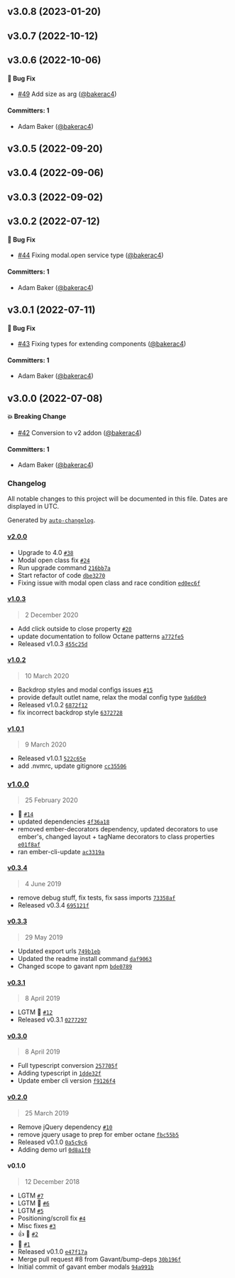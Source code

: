 



## v3.0.8 (2023-01-20)

## v3.0.7 (2022-10-12)

## v3.0.6 (2022-10-06)

#### :bug: Bug Fix
* [#49](https://github.com/Gavant/gavant-ember-modals/pull/49) Add size as arg ([@bakerac4](https://github.com/bakerac4))

#### Committers: 1
- Adam Baker ([@bakerac4](https://github.com/bakerac4))

## v3.0.5 (2022-09-20)

## v3.0.4 (2022-09-06)

## v3.0.3 (2022-09-02)

## v3.0.2 (2022-07-12)

#### :bug: Bug Fix
* [#44](https://github.com/Gavant/gavant-ember-modals/pull/44) Fixing modal.open service type ([@bakerac4](https://github.com/bakerac4))

#### Committers: 1
- Adam Baker ([@bakerac4](https://github.com/bakerac4))

## v3.0.1 (2022-07-11)

#### :bug: Bug Fix
* [#43](https://github.com/Gavant/gavant-ember-modals/pull/43) Fixing types for extending components ([@bakerac4](https://github.com/bakerac4))

#### Committers: 1
- Adam Baker ([@bakerac4](https://github.com/bakerac4))

## v3.0.0 (2022-07-08)

#### :boom: Breaking Change
* [#42](https://github.com/Gavant/gavant-ember-modals/pull/42) Conversion to v2 addon ([@bakerac4](https://github.com/bakerac4))

#### Committers: 1
- Adam Baker ([@bakerac4](https://github.com/bakerac4))

### Changelog

All notable changes to this project will be documented in this file. Dates are displayed in UTC.

Generated by [`auto-changelog`](https://github.com/CookPete/auto-changelog).

#### [v2.0.0](https://github.com/Gavant/gavant-ember-modals/compare/v1.0.3...v2.0.0)

- Upgrade to 4.0 [`#38`](https://github.com/Gavant/gavant-ember-modals/pull/38)
- Modal open class fix [`#24`](https://github.com/Gavant/gavant-ember-modals/pull/24)
- Run upgrade command [`216bb7a`](https://github.com/Gavant/gavant-ember-modals/commit/216bb7a1f33914bcb7c0c777f68be0f6891aec67)
- Start refactor of code [`dbe3270`](https://github.com/Gavant/gavant-ember-modals/commit/dbe327043611fdf19e2377df094f987f383e83dc)
- Fixing issue with modal open class and race condition [`ed0ec6f`](https://github.com/Gavant/gavant-ember-modals/commit/ed0ec6f35ba3e1800a1c5477ef96162ebbf8b7f8)

#### [v1.0.3](https://github.com/Gavant/gavant-ember-modals/compare/v1.0.2...v1.0.3)

> 2 December 2020

- Add click outside to close property [`#20`](https://github.com/Gavant/gavant-ember-modals/pull/20)
- update documentation to follow Octane patterns [`a772fe5`](https://github.com/Gavant/gavant-ember-modals/commit/a772fe5bac94be4b67c241b7321a3679e9698a72)
- Released v1.0.3 [`455c25d`](https://github.com/Gavant/gavant-ember-modals/commit/455c25d8490abd527265be8d05b85db77d0aeb55)

#### [v1.0.2](https://github.com/Gavant/gavant-ember-modals/compare/v1.0.1...v1.0.2)

> 10 March 2020

- Backdrop styles and modal configs issues [`#15`](https://github.com/Gavant/gavant-ember-modals/pull/15)
- provide default outlet name, relax the modal config type [`9a6d0e9`](https://github.com/Gavant/gavant-ember-modals/commit/9a6d0e9e18bf8536ec1d81819758999a2857e4b1)
- Released v1.0.2 [`6872f12`](https://github.com/Gavant/gavant-ember-modals/commit/6872f12147ceacda175441e99487648d00d0bca7)
- fix incorrect backdrop style [`6372728`](https://github.com/Gavant/gavant-ember-modals/commit/6372728ed4c83237704bb3ba1a198763e4ffd3a5)

#### [v1.0.1](https://github.com/Gavant/gavant-ember-modals/compare/v1.0.0...v1.0.1)

> 9 March 2020

- Released v1.0.1 [`522c65e`](https://github.com/Gavant/gavant-ember-modals/commit/522c65e838df44c1a54509421842b397f2aa3f44)
- add .nvmrc, update gitignore [`cc35506`](https://github.com/Gavant/gavant-ember-modals/commit/cc35506f993a66011f9e4976436672f85b0c4305)

### [v1.0.0](https://github.com/Gavant/gavant-ember-modals/compare/v0.3.4...v1.0.0)

> 25 February 2020

- 🚀  [`#14`](https://github.com/Gavant/gavant-ember-modals/pull/14)
- updated dependencies [`4f36a18`](https://github.com/Gavant/gavant-ember-modals/commit/4f36a18a949f724486bcf403b908b9f5ffb347bc)
- removed ember-decorators dependency, updated decorators to use ember's, changed layout + tagName decorators to class properties [`e01f8af`](https://github.com/Gavant/gavant-ember-modals/commit/e01f8af6508eeac8fc0e160c9444d4e44098d433)
- ran ember-cli-update [`ac3319a`](https://github.com/Gavant/gavant-ember-modals/commit/ac3319ae7803ee7de44659bf1ca9635fe248aaed)

#### [v0.3.4](https://github.com/Gavant/gavant-ember-modals/compare/v0.3.3...v0.3.4)

> 4 June 2019

- remove debug stuff, fix tests, fix sass imports [`73358af`](https://github.com/Gavant/gavant-ember-modals/commit/73358af3eb1474d118659e2657d72bf93cf278f0)
- Released v0.3.4 [`695121f`](https://github.com/Gavant/gavant-ember-modals/commit/695121ff90353c431af494be11580b2fe5b96c7f)

#### [v0.3.3](https://github.com/Gavant/gavant-ember-modals/compare/v0.3.1...v0.3.3)

> 29 May 2019

- Updated export urls [`749b1eb`](https://github.com/Gavant/gavant-ember-modals/commit/749b1eb36169cc1a4ef1d9c760381542cfa84cb2)
- Updated the readme install command [`daf9063`](https://github.com/Gavant/gavant-ember-modals/commit/daf9063bfcf967ce419fa49e8e3ce5f879079121)
- Changed scope to gavant npm [`bde0789`](https://github.com/Gavant/gavant-ember-modals/commit/bde07897cdc2fb9d2ce79eb63bd6a1615ddecde0)

#### [v0.3.1](https://github.com/Gavant/gavant-ember-modals/compare/v0.3.0...v0.3.1)

> 8 April 2019

- LGTM 🚀  [`#12`](https://github.com/Gavant/gavant-ember-modals/pull/12)
- Released v0.3.1 [`0277297`](https://github.com/Gavant/gavant-ember-modals/commit/027729755525b577d4c723102c479ea17963530e)

#### [v0.3.0](https://github.com/Gavant/gavant-ember-modals/compare/v0.2.0...v0.3.0)

> 8 April 2019

- Full typescript conversion [`257705f`](https://github.com/Gavant/gavant-ember-modals/commit/257705f5c3dd3f8eac68ae62b495efb4b5db855f)
- Adding typescript in [`1dde32f`](https://github.com/Gavant/gavant-ember-modals/commit/1dde32fc91d32bbc6845ff0052c2b15b4d613acf)
- Update ember cli version [`f9126f4`](https://github.com/Gavant/gavant-ember-modals/commit/f9126f4aabf9c649e690d2d3e1d28e43bb08fed8)

#### [v0.2.0](https://github.com/Gavant/gavant-ember-modals/compare/v0.1.0...v0.2.0)

> 25 March 2019

- Remove jQuery dependency [`#10`](https://github.com/Gavant/gavant-ember-modals/pull/10)
- remove jquery usage to prep for ember octane [`fbc55b5`](https://github.com/Gavant/gavant-ember-modals/commit/fbc55b58598c3a2698355d1e042a3be99ac2ef06)
- Released v0.1.0 [`0a5c9c6`](https://github.com/Gavant/gavant-ember-modals/commit/0a5c9c6967a220082ffb558986c2ac76f71f78ad)
- Adding demo url [`0d8a1f0`](https://github.com/Gavant/gavant-ember-modals/commit/0d8a1f0c08a999c5448eac5172fbe8a6e01dbaba)

#### v0.1.0

> 12 December 2018

- LGTM [`#7`](https://github.com/Gavant/gavant-ember-modals/pull/7)
- LGTM 🚀  [`#6`](https://github.com/Gavant/gavant-ember-modals/pull/6)
- LGTM [`#5`](https://github.com/Gavant/gavant-ember-modals/pull/5)
- Positioning/scroll fix [`#4`](https://github.com/Gavant/gavant-ember-modals/pull/4)
- Misc fixes [`#3`](https://github.com/Gavant/gavant-ember-modals/pull/3)
- 👍 🎉  [`#2`](https://github.com/Gavant/gavant-ember-modals/pull/2)
- 🎉  [`#1`](https://github.com/Gavant/gavant-ember-modals/pull/1)
- Released v0.1.0 [`e47f17a`](https://github.com/Gavant/gavant-ember-modals/commit/e47f17a221387c0ff38777cd431d6569e339c5db)
- Merge pull request #8 from Gavant/bump-deps [`30b196f`](https://github.com/Gavant/gavant-ember-modals/commit/30b196fb6efefca6b9e012704e0b81a9a6dbbf8b)
- Initial commit of gavant ember modals [`94a991b`](https://github.com/Gavant/gavant-ember-modals/commit/94a991bb16899ac64fab97cbd193ebb681ce35aa)
